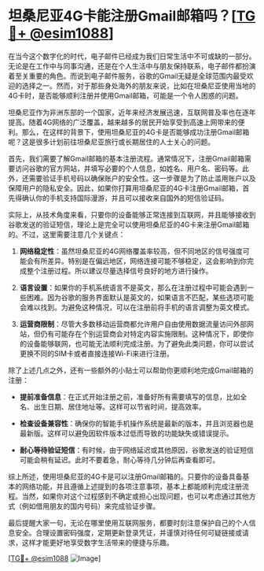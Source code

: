 # 坦桑尼亚4G卡能注册Gmail邮箱吗？[[TG💪+ @esim1088](https://t.me/s/esim1088)]

在当今这个数字化的时代，电子邮件已经成为我们日常生活中不可或缺的一部分。无论是在工作中与同事沟通，还是在个人生活中与朋友保持联系，电子邮件都扮演着至关重要的角色。而说到电子邮件服务，谷歌的Gmail无疑是全球范围内最受欢迎的选择之一。然而，对于那些身处海外的朋友来说，比如在坦桑尼亚使用当地的4G卡时，是否能够顺利注册并使用Gmail邮箱，可能是一个令人困惑的问题。

坦桑尼亚作为非洲东部的一个国家，近年来经济发展迅速，互联网普及率也在逐年提高。随着4G网络的广泛覆盖，越来越多的居民开始享受到高速上网带来的便利。那么，在这样的背景下，使用坦桑尼亚的4G卡是否能够成功注册Gmail邮箱呢？这是很多计划前往坦桑尼亚旅行或长期居住的人士关心的问题。

首先，我们需要了解Gmail邮箱的基本注册流程。通常情况下，注册Gmail邮箱需要访问谷歌的官方网站，并填写必要的个人信息，如姓名、用户名、密码等。此外，还需要验证手机号码以确保账户的安全性。这一步骤是为了防止滥用账户以及保障用户的隐私安全。因此，如果你打算用坦桑尼亚的4G卡注册Gmail邮箱，首先得确认你的手机支持国际漫游，并且可以接收来自国外的短信验证码。

实际上，从技术角度来看，只要你的设备能够正常连接到互联网，并且能够接收到谷歌发送的验证短信，理论上是完全可以使用坦桑尼亚的4G卡来注册Gmail邮箱的。不过，这里需要注意几个关键点：

1. **网络稳定性**：虽然坦桑尼亚的4G网络覆盖率较高，但不同地区的信号强度可能会有所差异。特别是在偏远地区，网络连接可能不够稳定，这会影响到你完成整个注册过程。所以建议尽量选择信号良好的地方进行操作。

2. **语言设置**：如果你的手机系统语言不是英文，那么在注册过程中可能会遇到一些困难。因为谷歌的服务界面默认是英文的，如果语言不匹配，某些选项可能会难以找到。为避免这种情况，可以在注册前将手机的语言调整为英文模式。

3. **运营商限制**：尽管大多数移动运营商都允许用户自由使用数据流量访问外部网站，但仍有可能存在个别运营商会对特定内容实施限制。这种情况下，即使你的设备能够联网，也可能无法顺利完成注册。为了避免此类问题，你可以尝试更换不同的SIM卡或者直接连接Wi-Fi来进行注册。

除了上述几点之外，还有一些额外的小贴士可以帮助你更顺利地完成Gmail邮箱的注册：

- **提前准备信息**：在正式开始注册之前，准备好所有需要填写的信息，比如全名、出生日期、居住地址等。这样可以节省时间，提高效率。
  
- **检查设备兼容性**：确保你的智能手机操作系统是最新的版本，并且浏览器也是最新版。这样可以避免因软件版本过低而导致的功能缺失或错误提示。

- **耐心等待验证短信**：有时候，由于网络延迟或其他原因，谷歌发送的验证短信可能会稍有延迟。此时不要着急，耐心等待几分钟后再查看即可。

综上所述，使用坦桑尼亚的4G卡是可以注册Gmail邮箱的。只要你的设备具备基本的网络功能，并且遵循上述提到的各项注意事项，基本上都能顺利完成注册流程。当然，如果你对这个过程感到不确定或担心出现问题，也可以考虑通过其他方式（例如借用朋友的国内号码）来完成验证步骤。

最后提醒大家一句，无论在哪里使用互联网服务，都要时刻注意保护自己的个人信息安全。合理设置密码强度，定期更新登录凭证，并谨慎对待任何可疑链接或请求，这样才能更好地享受数字生活带来的便捷与乐趣。

[[TG💪+ @esim1088](https://t.me/s/esim1088) ![Image](https://i.postimg.cc/4NQfJmqS/Snipaste-2025-05-13-00-14-12.png)]
